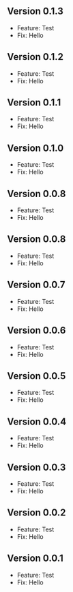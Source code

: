 ## Version 0.1.3

- Feature: Test
- Fix: Hello


## Version 0.1.2

- Feature: Test
- Fix: Hello


## Version 0.1.1

- Feature: Test
- Fix: Hello


## Version 0.1.0

- Feature: Test
- Fix: Hello


## Version 0.0.8

- Feature: Test
- Fix: Hello


## Version 0.0.8

- Feature: Test
- Fix: Hello


## Version 0.0.7

- Feature: Test
- Fix: Hello


## Version 0.0.6

- Feature: Test
- Fix: Hello


## Version 0.0.5

- Feature: Test
- Fix: Hello


## Version 0.0.4

- Feature: Test
- Fix: Hello


## Version 0.0.3

- Feature: Test
- Fix: Hello


## Version 0.0.2

- Feature: Test
- Fix: Hello


## Version 0.0.1

- Feature: Test
- Fix: Hello















